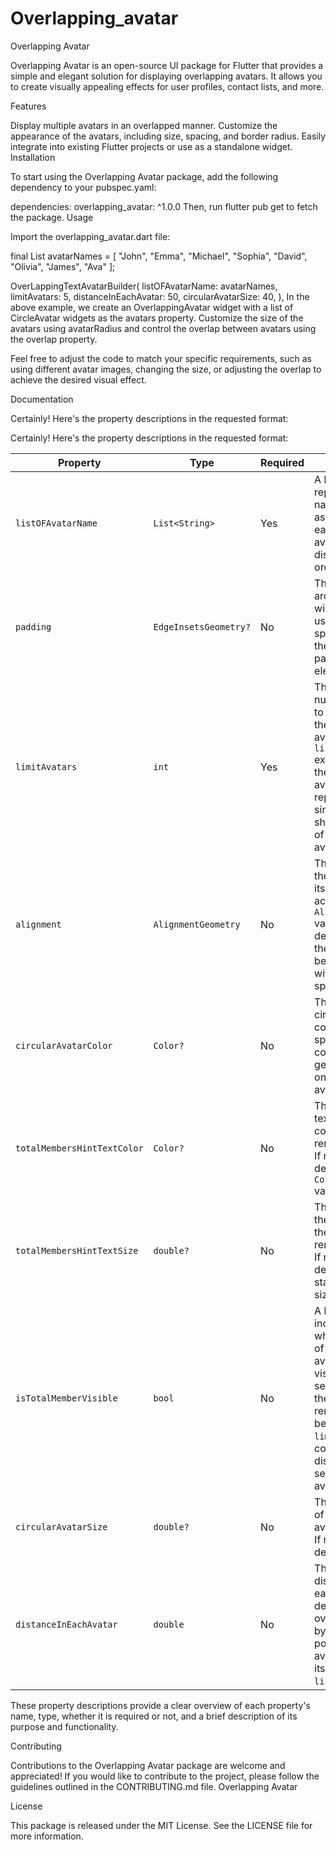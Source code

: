# Overlapping_avatar
 
Overlapping Avatar

Overlapping Avatar is an open-source UI package for Flutter that provides a simple and elegant solution for displaying overlapping avatars. It allows you to create visually appealing effects for user profiles, contact lists, and more.

Features

Display multiple avatars in an overlapped manner. Customize the appearance of the avatars, including size, spacing, and border radius. Easily integrate into existing Flutter projects or use as a standalone widget. Installation

To start using the Overlapping Avatar package, add the following dependency to your pubspec.yaml:

dependencies:
  overlapping_avatar: ^1.0.0
Then, run flutter pub get to fetch the package.
Usage

Import the overlapping_avatar.dart file:

final List<String> avatarNames = [
    "John",
    "Emma",
    "Michael",
    "Sophia",
    "David",
    "Olivia",
    "James",
    "Ava"
  ];

OverLappingTextAvatarBuilder(
          listOFAvatarName: avatarNames,
          limitAvatars: 5,
          distanceInEachAvatar: 50,
          circularAvatarSize: 40,
        ),
In the above example, we create an OverlappingAvatar widget with a list of CircleAvatar widgets as the avatars property. Customize the size of the avatars using avatarRadius and control the overlap between avatars using the overlap property.

Feel free to adjust the code to match your specific requirements, such as using different avatar images, changing the size, or adjusting the overlap to achieve the desired visual effect.

Documentation

Certainly! Here's the property descriptions in the requested format:

Certainly! Here's the property descriptions in the requested format:

| Property                  | Type              | Required | Description                                                                                                                                                                                                                   |
|---------------------------|-------------------|----------|-------------------------------------------------------------------------------------------------------------------------------------------------------------------------------------------------------------------------------|
| `listOFAvatarName`        | `List<String>`    | Yes      | A list of strings representing the names or labels associated with each avatar. The avatars will be displayed in the order of this list.                                                                                   |
| `padding`                 | `EdgeInsetsGeometry?` | No       | The padding around the widget. It can be used to adjust the spacing between the widget and its parent or other elements.                                                                                                      |
| `limitAvatars`            | `int`             | Yes      | The maximum number of avatars to be displayed. If the number of avatars in `listOFAvatarName` exceeds this limit, the remaining avatars will be represented by a single avatar showing the count of the remaining avatars. |
| `alignment`               | `AlignmentGeometry` | No       | The alignment of the widget within its parent. It accepts an `AlignmentGeometry` value and determines how the widget should be positioned within its available space.                                                        |
| `circularAvatarColor`     | `Color?`          | No       | The color of the circular avatar containers. If not specified, random colors will be generated based on the number of avatars.                                                                                               |
| `totalMembersHintTextColor` | `Color?`          | No       | The color of the text indicating the count of remaining avatars. If not specified, it defaults to the `Colors.white` value.                                                                                                  |
| `totalMembersHintTextSize` | `double?`         | No       | The font size of the text indicating the count of remaining avatars. If not specified, it defaults to the standard font size.                                                                                                 |
| `isTotalMemberVisible`    | `bool`            | No       | A boolean value indicating whether the count of remaining avatars should be visible or not. If set to `true`, and if there are remaining avatars beyond the `limitAvatars`, the count will be displayed in a separate circular avatar container. |
| `circularAvatarSize`      | `double?`         | No       | The size (radius) of the circular avatar containers. If not specified, it defaults to 30.                                                                                                                                  |
| `distanceInEachAvatar`    | `double`          | No       | The horizontal distance between each avatar. It determines the overlapping effect by adjusting the position of each avatar based on its index in the `listOFAvatarName`.                                                    |

These property descriptions provide a clear overview of each property's name, type, whether it is required or not, and a brief description of its purpose and functionality.

Contributing

Contributions to the Overlapping Avatar package are welcome and appreciated! If you would like to contribute to the project, please follow the guidelines outlined in the CONTRIBUTING.md file. Overlapping Avatar

License

This package is released under the MIT License. See the LICENSE file for more information.